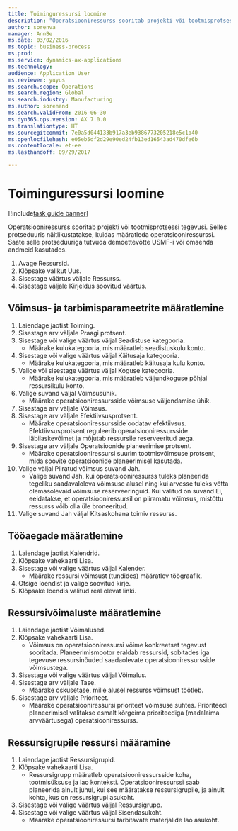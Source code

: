 ```yaml
--- 
title: Toiminguressursi loomine
description: "Operatsiooniressurss sooritab projekti või tootmisprotsessi tegevusi."
author: sorenva
manager: AnnBe
ms.date: 03/02/2016
ms.topic: business-process
ms.prod: 
ms.service: dynamics-ax-applications
ms.technology: 
audience: Application User
ms.reviewer: yuyus
ms.search.scope: Operations
ms.search.region: Global
ms.search.industry: Manufacturing
ms.author: sorenand
ms.search.validFrom: 2016-06-30
ms.dyn365.ops.version: AX 7.0.0
ms.translationtype: HT
ms.sourcegitcommit: 7e0a5d044133b917a3eb9386773205218e5c1b40
ms.openlocfilehash: e05eb5df2d29e90ed24fb13ed16543ad470dfe6b
ms.contentlocale: et-ee
ms.lasthandoff: 09/29/2017

---
```

# <a name="create-an-operations-resource"></a>Toiminguressursi loomine

[!include[task guide banner](../../includes/task-guide-banner.md)]

Operatsiooniressurss sooritab projekti või tootmisprotsessi tegevusi. Selles protseduuris näitlikustatakse, kuidas määratleda operatsiooniressurssi. Saate selle protseduuriga tutvuda demoettevõtte USMF-i või omaenda andmeid kasutades.

1. Avage Ressursid.
2. Klõpsake valikut Uus.
3. Sisestage väärtus väljale Ressurss.
4. Sisestage väljale Kirjeldus soovitud väärtus.

## <a name="define-capacity-and-consumption-parameters"></a>Võimsus- ja tarbimisparameetrite määratlemine
1. Laiendage jaotist Toiming.
2. Sisestage arv väljale Praagi protsent.
3. Sisestage või valige väärtus väljal Seadistuse kategooria.
    * Määrake kulukategooria, mis määratleb seadistuskulu konto.  
4. Sisestage või valige väärtus väljal Käitusaja kategooria.
    * Määrake kulukategooria, mis määratleb käitusaja kulu konto.  
5. Valige või sisestage väärtus väljal Koguse kategooria.
    * Määrake kulukategooria, mis määratleb väljundkoguse põhjal ressursikulu konto.  
6. Valige suvand väljal Võimsusühik.
    * Määrake operatsiooniressursside võimsuse väljendamise ühik.  
7. Sisestage arv väljale Võimsus.
8. Sisestage arv väljale Efektiivsusprotsent.
    * Määrake operatsiooniressursside oodatav efektiivsus. Efektiivsusprotsent reguleerib operatsiooniressursside läbilaskevõimet ja mõjutab ressursile reserveeritud aega.  
9. Sisestage arv väljale Operatsioonide planeerimise protsent.
    * Määrake operatsiooniressursi suurim tootmisvõimsuse protsent, mida soovite operatsioonide planeerimisel kasutada.  
10. Valige väljal Piiratud võimsus suvand Jah.
    * Valige suvand Jah, kui operatsiooniressurss tuleks planeerida tegeliku saadavaloleva võimsuse alusel ning kui arvesse tuleks võtta olemasolevaid võimsuse reserveeringuid. Kui valitud on suvand Ei, eeldatakse, et operatsiooniressursil on piiramatu võimsus, mistõttu ressurss võib olla üle broneeritud.  
11. Valige suvand Jah väljal Kitsaskohana toimiv ressurss.

## <a name="define-working-times"></a>Tööaegade määratlemine
1. Laiendage jaotist Kalendrid.
2. Klõpsake vahekaarti Lisa.
3. Sisestage või valige väärtus väljal Kalender.
    * Määrake ressursi võimsust (tundides) määratlev töögraafik.  
4. Otsige loendist ja valige soovitud kirje.
5. Klõpsake loendis valitud real olevat linki.

## <a name="define-resource-capabilities"></a>Ressursivõimaluste määratlemine
1. Laiendage jaotist Võimalused.
2. Klõpsake vahekaarti Lisa.
    * Võimsus on operatsiooniressursi võime konkreetset tegevust sooritada. Planeerimismootor eraldab ressursid, sobitades iga tegevuse ressursinõuded saadaolevate operatsiooniressursside võimsustega.  
3. Sisestage või valige väärtus väljal Võimalus.
4. Sisestage arv väljale Tase.
    * Määrake oskusetase, mille alusel ressurss võimsust töötleb.  
5. Sisestage arv väljale Prioriteet.
    * Määrake operatsiooniressursi prioriteet võimsuse suhtes. Prioriteedi planeerimisel valitakse esmalt kõrgeima prioriteediga (madalaima arvväärtusega) operatsiooniressurss.  

## <a name="assign-resource-to-resource-group"></a>Ressursigrupile ressursi määramine
1. Laiendage jaotist Ressursigrupid.
2. Klõpsake vahekaarti Lisa.
    * Ressursigrupp määratleb operatsiooniressursside koha, tootmisüksuse ja lao konteksti. Operatsiooniressurssi saab planeerida ainult juhul, kui see määratakse ressursigrupile, ja ainult kohta, kus on ressursigrupi asukoht.  
3. Sisestage või valige väärtus väljal Ressursigrupp.
4. Sisestage või valige väärtus väljal Sisendasukoht.
    * Määrake operatsiooniressursi tarbitavate materjalide lao asukoht.  


